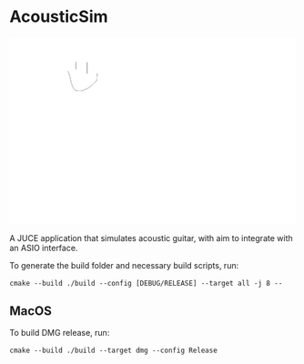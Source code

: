 # AcousticSim

![logo](packaging/icon.png)

A JUCE application that simulates acoustic guitar, with aim to integrate with an ASIO interface.

To generate the build folder and necessary build scripts, run:
```
cmake --build ./build --config [DEBUG/RELEASE] --target all -j 8 --
```

## MacOS
To build DMG release, run:
```
cmake --build ./build --target dmg --config Release
```